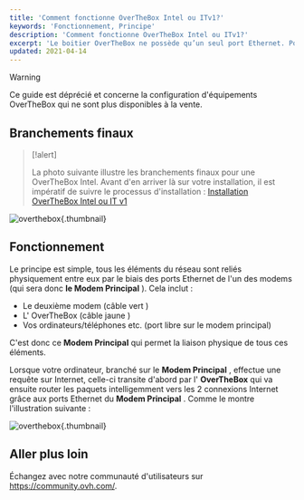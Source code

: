 ```yaml
---
title: 'Comment fonctionne OverTheBox Intel ou ITv1?'
keywords: 'Fonctionnement, Principe'
description: 'Comment fonctionne OverTheBox Intel ou ITv1?'
excerpt: 'Le boitier OverTheBox ne possède qu’un seul port Ethernet. Pourtant, c’est grâce à ce boitier que vos différentes connexions sont agrégées pour n’en former qu’une. Comment cela fonctionne-t-il ?'
updated: 2021-04-14
---
```


> [!warning]
>
> Ce guide est déprécié et concerne la configuration d'équipements OverTheBox qui ne sont plus disponibles à la vente.
>

## Branchements finaux

> [!alert]
>
> La photo suivante illustre les branchements finaux pour une OverTheBox Intel.
> Avant d'en arriver là sur votre installation, il est impératif de suivre le  processus d'installation :
> [Installation OverTheBox Intel ou IT v1](/pages/web_cloud/internet/overthebox/intel_itv1_installation)
>

![overthebox](images/4316.png){.thumbnail}

## Fonctionnement

Le principe est simple, tous les éléments du réseau sont reliés physiquement entre eux par le biais des ports Ethernet de l'un des modems (qui sera donc  **le Modem Principal** ). Cela inclut :

- Le deuxième modem (câble vert )
- L' OverTheBox (câble jaune )
- Vos ordinateurs/téléphones etc. (port libre sur le modem principal)

C'est donc ce  **Modem Principal**  qui permet la liaison physique de tous ces éléments.

Lorsque votre ordinateur, branché sur le  **Modem Principal** , effectue une requête sur Internet, celle-ci transite d'abord par l' **OverTheBox**  qui va ensuite router les paquets intelligemment vers les 2 connexions Internet grâce aux ports Ethernet du  **Modem Principal** . Comme le montre l'illustration suivante :

![overthebox](images/4317.gif){.thumbnail}

## Aller plus loin
 
Échangez avec notre communauté d'utilisateurs sur <https://community.ovh.com/>.
